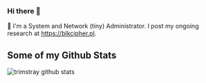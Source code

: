 ### Hi there 👋

🔭 I'm a System and Network (tiny) Administrator. I post my ongoing research at https://blkcipher.pl.

## Some of my Github Stats

![trimstray github stats](https://github-readme-stats.vercel.app/api?username=trimstray&show_icons=true)
